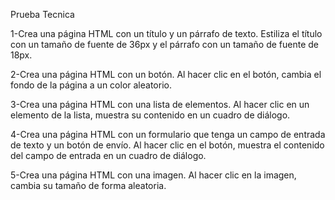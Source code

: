 Prueba Tecnica 

1-Crea una página HTML con un título y un párrafo de texto. Estiliza el título con un tamaño de fuente de 36px y el párrafo con un tamaño de fuente de 18px.

2-Crea una página HTML con un botón. Al hacer clic en el botón, cambia el fondo de la página a un color aleatorio.

3-Crea una página HTML con una lista de elementos. Al hacer clic en un elemento de la lista, muestra su contenido en un cuadro de diálogo.

4-Crea una página HTML con un formulario que tenga un campo de entrada de texto y un botón de envío. Al hacer clic en el botón, muestra el contenido del campo de entrada en un cuadro de diálogo.

5-Crea una página HTML con una imagen. Al hacer clic en la imagen, cambia su tamaño de forma aleatoria.